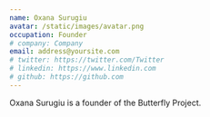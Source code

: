 ```yaml
---
name: Oxana Surugiu
avatar: /static/images/avatar.png
occupation: Founder
# company: Company
email: address@yoursite.com
# twitter: https://twitter.com/Twitter
# linkedin: https://www.linkedin.com
# github: https://github.com
---
```


Oxana Surugiu is a founder of the Butterfly Project.
